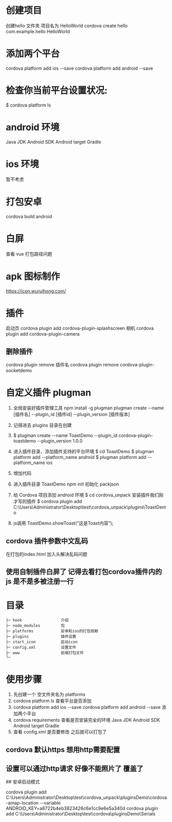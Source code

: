 # 创建项目
创建hello 文件夹 项目名为 HelloWorld
cordova create hello com.example.hello HelloWorld

# 添加两个平台
cordova platform add ios --save
cordova platform add android --save

# 检查你当前平台设置状况:
$ cordova platform ls

# android  环境
Java JDK
Android SDK
Android target
Gradle

# ios 环境
暂不考虑

# 打包安卓
cordova build android

# 白屏
查看 vue 打包路径问题

# apk 图标制作
https://icon.wuruihong.com/


# 插件
启动页   cordova plugin add cordova-plugin-splashscreen
相机     cordova plugin add cordova-plugin-camera

## 删除插件
cordova plugin remove 插件名
cordova plugin remove cordova-plugin-socketdemo

# 自定义插件 plugman
1. 全局安装好插件管理工具 npm install -g plugman
plugman create --name [插件名] --plugin_id [插件id] --plugin_version [插件版本]
2. 记得进去 plugins 目录在创建
3. $ plugman create --name ToastDemo --plugin_id cordova-plugin-toastdemo --plugin_version 1.0.0
4. 进入插件目录，添加插件支持的平台环境
    $ cd ToastDemo
    $ plugman platform add --platform_name android
    $ plugman platform add --platform_name ios
5. 增加代码
6. 进入插件目录 ToastDemo npm init 初始化 packjson
7. 给 Cordova 项目添加 android 环境
$ cd cordova_unpack
安装插件我们刚才写的插件
$ cordova plugin add C:\Users\Administrator\Desktop\test\cordova_unpack\plugins\ToastDemo 

8. js调用
ToastDemo.showToast(“这是Toast内容”);

## cordova 插件参数中文乱码
在打包的index.html 加入头解决乱码问题 <meta http-equiv=“Content-Type” content=“text/html; charset=utf-8” />

## 使用自制插件白屏了 记得去看打包cordova插件内的js 是不是多被注册一行 

# 目录
    ├─ hook                 介绍
    ├─ node_modules         包     
    ├─ platforms            安卓和ios的打包依赖 
    ├─ plugins              插件设置     
    ├─ start_icon           启动icon     
    ├─ config.xml           设置文件     
    ├─ www                  前端打包文件     
    └─              
# 使用步骤
1. 先创建一个 空文件夹名为 platforms
2. cordova platform ls  查看平台是否添加
3. cordova platform add ios --save cordova platform add android --save 添加两个平台
4. cordova requirements 查看是否安装完全的环境 Java JDK Android SDK Android target Gradle
5. 查看 config.xml 是否要修改 之后就可以打包了

## cordova 默认https 想用http需要配置

## 设置可以通过http请求  好像不能照片了 覆盖了
<edit-config file="AndroidManifest.xml" mode="merge" target="/manifest/application">
    <activity android:usesCleartextTraffic="true" />
</edit-config>
## 安卓启动模式
<preference name="AndroidLaunchMode" value="standard"/>

cordova plugin add C:\Users\Administrator\Desktop\test\cordova_unpack\pluginsDemo\cordova-amap-location --variable ANDROID_KEY=a8722b4eb3823426c6e1cc9e6e5a340d
cordova plugin add C:\Users\Administrator\Desktop\test\cordova\pluginsDemo\Serials